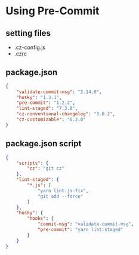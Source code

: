# Using Pre-Commit

## setting files
- .cz-config.js
- .czrc

## package.json

```json
{
    "validate-commit-msg": "2.14.0",
    "husky": "1.3.1",
    "pre-commit": "1.2.2",
    "lint-staged": "7.3.0",
    "cz-conventional-changelog": "3.0.2",
    "cz-customizable": "6.2.0"
}
```

## package.json script

```json
{
    "scripts": {
        "cz": "git cz"
    },
    "lint-staged": {
        "*.js": [
            "yarn lint:js-fix",
            "git add --force"
        ]
    },
    "husky": {
        "hooks": {
            "commit-msg": "validate-commit-msg",
            "pre-commit": "yarn lint:staged"
        }
    }
}
```
